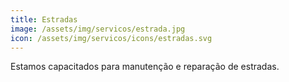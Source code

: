 ```yaml
---
title: Estradas
image: /assets/img/servicos/estrada.jpg
icon: /assets/img/servicos/icons/estradas.svg
---
```


Estamos capacitados para manutenção e reparação de estradas.